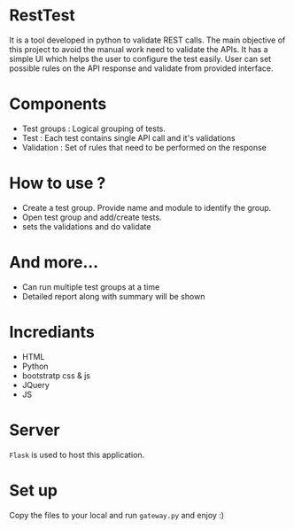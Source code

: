 # RestTest
It is a tool developed in python to validate REST calls. The main objective of this project to avoid the manual work need to validate the APIs. It has a simple UI which helps the user to configure the test easily. User can set possible rules on the API response and validate from provided interface. 
# Components
* Test groups : Logical grouping of tests. 
* Test : Each test contains single API call and it's validations
* Validation : Set of rules that need to be performed on the response 
# How to use ?
* Create a test group. Provide name and module to identify the group. 
* Open test group and add/create tests. 
* sets the validations and do validate
# And more...
* Can run multiple test groups at a time
* Detailed report along with summary will be shown
# Incrediants
* HTML
* Python
* bootstratp css & js
* JQuery 
* JS
# Server
`Flask` is used to host this application.
# Set up
Copy the files to your local and run `gateway.py` and enjoy :)
